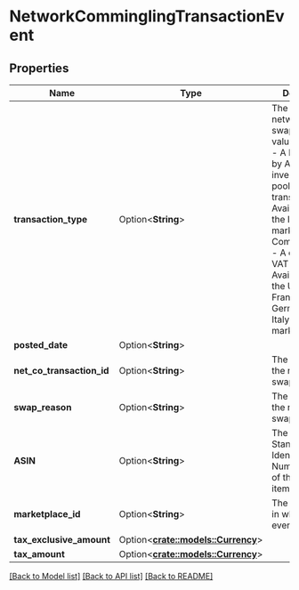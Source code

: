 # NetworkComminglingTransactionEvent

## Properties

Name | Type | Description | Notes
------------ | ------------- | ------------- | -------------
**transaction_type** | Option<**String**> | The type of network item swap.  Possible values:  * NetCo - A Fulfillment by Amazon inventory pooling transaction. Available only in the India marketplace.  * ComminglingVAT - A commingling VAT transaction. Available only in the UK, Spain, France, Germany, and Italy marketplaces. | [optional]
**posted_date** | Option<**String**> |  | [optional]
**net_co_transaction_id** | Option<**String**> | The identifier for the network item swap. | [optional]
**swap_reason** | Option<**String**> | The reason for the network item swap. | [optional]
**ASIN** | Option<**String**> | The Amazon Standard Identification Number (ASIN) of the swapped item. | [optional]
**marketplace_id** | Option<**String**> | The marketplace in which the event took place. | [optional]
**tax_exclusive_amount** | Option<[**crate::models::Currency**](Currency.md)> |  | [optional]
**tax_amount** | Option<[**crate::models::Currency**](Currency.md)> |  | [optional]

[[Back to Model list]](../README.md#documentation-for-models) [[Back to API list]](../README.md#documentation-for-api-endpoints) [[Back to README]](../README.md)


